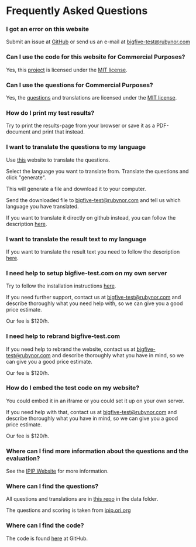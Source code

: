 # Frequently Asked Questions


### I got an error on this website

Submit an issue at [GitHub](https://github.com/rubynor/bigfive-web) or send us
an e-mail at bigfive-test@rubynor.com

### Can I use the code for this website for Commercial Purposes?

Yes, this [project](https://github.com/rubynor/bigfive-web) is licensed under the [MIT
license](https://en.wikipedia.org/wiki/MIT_License).

### Can I use the questions for Commercial Purposes?

Yes, the [questions](https://github.com/Alheimsins/b5-johnson-120-ipip-neo-pi-r) and translations are licensed under the [MIT license](https://en.wikipedia.org/wiki/MIT_License).

### How do I print my test results?

Try to print the results-page from your browser or save it as a PDF-document and
print that instead.

### I want to translate the questions to my language

Use [this](https://b5.translations.alheimsins.net/b5-johnson-120-ipip-neo-pi-r)
website to translate the questions.

Select the language you want to translate from. Translate the questions and
click "generate".

This will generate a file and download it to your computer.

Send the downloaded file to bigfive-test@rubynor.com and tell us which language you have translated.

If you want to translate it directly on github instead, you can follow the description
[here](https://github.com/Alheimsins/b5-johnson-120-ipip-neo-pi-r/blob/master/README.md#help-wanted).

### I want to translate the result text to my language

If you want to translate the result text you need to follow the description
[here](https://github.com/Alheimsins/b5-result-text#help-wanted).

### I need help to setup bigfive-test.com on my own server

Try to follow the installation instructions
[here](https://github.com/rubynor/bigfive-web#installation).

If you need further support, contact us at bigfive-test@rubynor.com and describe
thoroughly what you need help with, so we can give you a good price estimate.

Our fee is $120/h.

### I need help to rebrand bigfive-test.com

If you need help to rebrand the website, contact us at bigfive-test@rubynor.com and describe
thoroughly what you have in mind, so we can give you a good price estimate.

Our fee is $120/h.

### How do I embed the test code on my website?

You could embed it in an iframe or you could set it up on your own server.

If you need help with that, contact us at bigfive-test@rubynor.com and describe
thoroughly what you have in mind, so we can give you a good price estimate.

Our fee is $120/h.

### Where can I find more information about the questions and the evaluation?

See the [IPIP Website](https://ipip.ori.org/) for more information.

### Where can I find the questions?

All questions and translations are in [this repo](https://github.com/Alheimsins/b5-johnson-120-ipip-neo-pi-r) in the data folder.

The questions and scoring is taken from [ipip.ori.org](https://ipip.ori.org/30FacetNEO-PI-RItems.htm)

### Where can I find the code?

The code is found [here](https://github.com/rubynor/bigfive-web) at GitHub.
